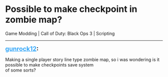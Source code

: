 # Possible to make checkpoint in zombie map?
Game Modding | Call of Duty: Black Ops 3 | Scripting

---
<strong style="font-size: 1.4em;"><span style="text-decoration: underline;text-decoration-color: #34a7f9;"><span style="color:#34a7f9;">gunrock12</span></span>:</strong>

<p>Making a single player  story line type zombie map, so i was wondering is it possible to make checkpoints save system<br />of some sorts?</p>
